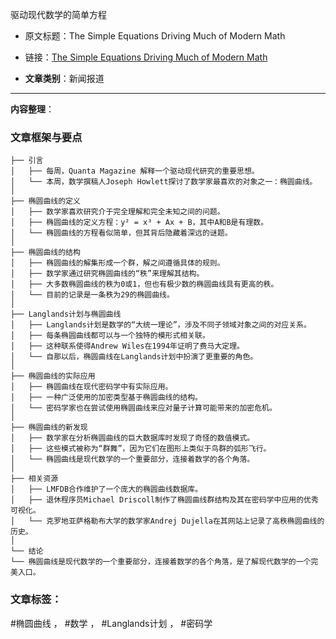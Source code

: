 驱动现代数学的简单方程
    
- 原文标题：The Simple Equations Driving Much of Modern Math
    
- 链接：[The Simple Equations Driving Much of Modern Math](https://mailchi.mp/quantamagazine.org/why-colliding-particles-reveal-reality-4865954?e=49edf04b1c)
    
- **文章类别**：新闻报道
    

---

**内容整理**：

### 文章框架与要点

```
├── 引言
│   ├── 每周，Quanta Magazine 解释一个驱动现代研究的重要思想。
│   └── 本周，数学撰稿人Joseph Howlett探讨了数学家最喜欢的对象之一：椭圆曲线。
│
├── 椭圆曲线的定义
│   ├── 数学家喜欢研究介于完全理解和完全未知之间的问题。
│   ├── 椭圆曲线的定义方程：y² = x³ + Ax + B，其中A和B是有理数。
│   └── 椭圆曲线的方程看似简单，但其背后隐藏着深远的谜题。
│
├── 椭圆曲线的结构
│   ├── 椭圆曲线的解集形成一个群，解之间遵循具体的规则。
│   ├── 数学家通过研究椭圆曲线的“秩”来理解其结构。
│   ├── 大多数椭圆曲线的秩为0或1，但也有极少数的椭圆曲线具有更高的秩。
│   └── 目前的记录是一条秩为29的椭圆曲线。
│
├── Langlands计划与椭圆曲线
│   ├── Langlands计划是数学的“大统一理论”，涉及不同子领域对象之间的对应关系。
│   ├── 每条椭圆曲线都可以与一个独特的模形式相关联。
│   ├── 这种联系使得Andrew Wiles在1994年证明了费马大定理。
│   └── 自那以后，椭圆曲线在Langlands计划中扮演了更重要的角色。
│
├── 椭圆曲线的实际应用
│   ├── 椭圆曲线在现代密码学中有实际应用。
│   ├── 一种广泛使用的加密类型基于椭圆曲线的结构。
│   └── 密码学家也在尝试使用椭圆曲线来应对量子计算可能带来的加密危机。
│
├── 椭圆曲线的新发现
│   ├── 数学家在分析椭圆曲线的巨大数据库时发现了奇怪的数值模式。
│   ├── 这些模式被称为“群舞”，因为它们在图形上类似于鸟群的弧形飞行。
│   └── 椭圆曲线是现代数学的一个重要部分，连接着数学的各个角落。
│
├── 相关资源
│   ├── LMFDB合作维护了一个庞大的椭圆曲线数据库。
│   ├── 退休程序员Michael Driscoll制作了椭圆曲线群结构及其在密码学中应用的优秀可视化。
│   └── 克罗地亚萨格勒布大学的数学家Andrej Dujella在其网站上记录了高秩椭圆曲线的历史。
│
└── 结论
└── 椭圆曲线是现代数学的一个重要部分，连接着数学的各个角落，是了解现代数学的一个完美入口。

```

### 文章标签：

#椭圆曲线 ， #数学 ， #Langlands计划 ， #密码学